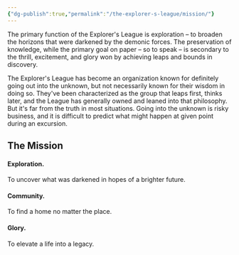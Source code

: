 ```yaml
---
{"dg-publish":true,"permalink":"/the-explorer-s-league/mission/"}
---
```


The primary function of the Explorer's League is exploration – to broaden the horizons that were darkened by the demonic forces. The preservation of knowledge, while the primary goal on paper – so to speak – is secondary to the thrill, excitement, and glory won by achieving leaps and bounds in discovery.

The Explorer's League has become an organization known for definitely going out into the unknown, but not necessarily known for their wisdom in doing so. They've been characterized as the group that leaps first, thinks later, and the League has generally owned and leaned into that philosophy. But it's far from the truth in most situations. Going into the unknown is risky business, and it is difficult to predict what might happen at given point during an excursion.

## The Mission

#### Exploration.
To uncover what was darkened in hopes of a brighter future.

#### Community. 
To find a home no matter the place.

#### Glory.
To elevate a life into a legacy.